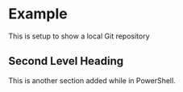 # Example

This is setup to show a local Git repository

## Second Level Heading

This is another section added while in PowerShell.